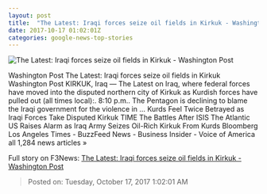 ```yaml
---
layout: post
title:  "The Latest: Iraqi forces seize oil fields in Kirkuk - Washington Post"
date: 2017-10-17 01:02:01Z
categories: google-news-top-stories
---
```


![The Latest: Iraqi forces seize oil fields in Kirkuk - Washington Post](https://img.washingtonpost.com/rf/image_1484w/2010-2019/WashingtonPost/2017/10/16/Foreign/Images/AFP_TF4LD.jpg?t=20170517)

Washington Post The Latest: Iraqi forces seize oil fields in Kirkuk Washington Post KIRKUK, Iraq — The Latest on Iraq, where federal forces have moved into the disputed northern city of Kirkuk as Kurdish forces have pulled out (all times local):. 8:10 p.m.. The Pentagon is declining to blame the Iraqi government for the violence in ... Kurds Feel Twice Betrayed as Iraqi Forces Take Disputed Kirkuk TIME The Battles After ISIS The Atlantic US Raises Alarm as Iraq Army Seizes Oil-Rich Kirkuk From Kurds Bloomberg Los Angeles Times - BuzzFeed News - Business Insider - Voice of America all 1,284 news articles »


Full story on F3News: [The Latest: Iraqi forces seize oil fields in Kirkuk - Washington Post](http://www.f3nws.com/n/k2ZmVC)

> Posted on: Tuesday, October 17, 2017 1:02:01 AM
